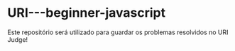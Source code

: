 # URI---beginner-javascript
Este repositório será utilizado para guardar os problemas resolvidos no URI Judge!
